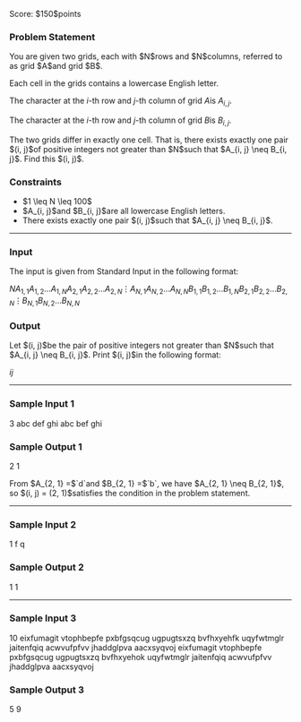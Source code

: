 
<div>

<span>

<span>

<p>
Score: $150$points
</p>

<div>

<section>

### **Problem Statement**

<p>
You are given two grids, each with $N$rows and $N$columns, referred to as grid $A$and grid $B$.

Each cell in the grids contains a lowercase English letter.

The character at the $i$-th row and $j$-th column of grid $A$is $A_{i, j}$.

The character at the $i$-th row and $j$-th column of grid $B$is $B_{i, j}$.  
</p>

<p>
The two grids differ in exactly one cell. That is, there exists exactly one pair $(i, j)$of positive integers not greater than $N$such that $A_{i, j} \neq B_{i, j}$. Find this $(i, j)$.
</p>

</section>

</div>

<div>

<section>

### **Constraints**

<ul>

<li>
$1 \leq N \leq 100$
</li>

<li>
$A_{i, j}$and $B_{i, j}$are all lowercase English letters.
</li>

<li>
There exists exactly one pair $(i, j)$such that $A_{i, j} \neq B_{i, j}$.
</li>

</ul>

</section>

</div>

---

<div>

<div>

<section>

### **Input**

<p>
The input is given from Standard Input in the following format:
</p>

<div>

$N$$A_{1,1}A_{1,2}\dots A_{1,N}$$A_{2,1}A_{2,2}\dots A_{2,N}$$\vdots$$A_{N,1}A_{N,2}\dots A_{N,N}$$B_{1,1}B_{1,2}\dots B_{1,N}$$B_{2,1}B_{2,2}\dots B_{2,N}$$\vdots$$B_{N,1}B_{N,2}\dots B_{N,N}$
</div>

</section>

</div>

<div>

<section>

### **Output**

<p>
Let $(i, j)$be the pair of positive integers not greater than $N$such that $A_{i, j} \neq B_{i, j}$. Print $(i, j)$in the following format:
</p>

<div>

$i$$j$
</div>

</section>

</div>

</div>

---

<div>

<section>

### **Sample Input 1**

<div>

3
abc
def
ghi
abc
bef
ghi

</div>

</section>

</div>

<div>

<section>

### **Sample Output 1**

<div>

2 1

</div>

<p>
From $A_{2, 1} =$`d`and $B_{2, 1} =$`b`, we have $A_{2, 1} \neq B_{2, 1}$, so $(i, j) = (2, 1)$satisfies the condition in the problem statement.
</p>

</section>

</div>

---

<div>

<section>

### **Sample Input 2**

<div>

1
f
q

</div>

</section>

</div>

<div>

<section>

### **Sample Output 2**

<div>

1 1

</div>

</section>

</div>

---

<div>

<section>

### **Sample Input 3**

<div>

10
eixfumagit
vtophbepfe
pxbfgsqcug
ugpugtsxzq
bvfhxyehfk
uqyfwtmglr
jaitenfqiq
acwvufpfvv
jhaddglpva
aacxsyqvoj
eixfumagit
vtophbepfe
pxbfgsqcug
ugpugtsxzq
bvfhxyehok
uqyfwtmglr
jaitenfqiq
acwvufpfvv
jhaddglpva
aacxsyqvoj

</div>

</section>

</div>

<div>

<section>

### **Sample Output 3**

<div>

5 9

</div>

</section>

</div>

</span>

</span>

</div>
